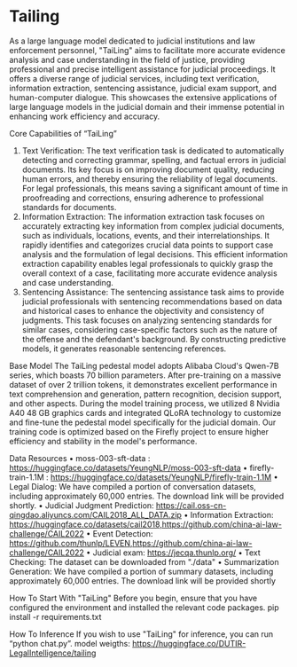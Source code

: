 # Tailing

As a large language model dedicated to judicial institutions and law enforcement personnel, "TaiLing" aims to facilitate more accurate evidence analysis and case understanding in the field of justice, providing professional and precise intelligent assistance for judicial proceedings. It offers a diverse range of judicial services, including text verification, information extraction, sentencing assistance, judicial exam support, and human-computer dialogue. This showcases the extensive applications of large language models in the judicial domain and their immense potential in enhancing work efficiency and accuracy.

Core Capabilities of “TaiLing”
1.	Text Verification: The text verification task is dedicated to automatically detecting and correcting grammar, spelling, and factual errors in judicial documents. Its key focus is on improving document quality, reducing human errors, and thereby ensuring the reliability of legal documents. For legal professionals, this means saving a significant amount of time in proofreading and corrections, ensuring adherence to professional standards for documents. 
2.	Information Extraction: The information extraction task focuses on accurately extracting key information from complex judicial documents, such as individuals, locations, events, and their interrelationships. It rapidly identifies and categorizes crucial data points to support case analysis and the formulation of legal decisions. This efficient information extraction capability enables legal professionals to quickly grasp the overall context of a case, facilitating more accurate evidence analysis and case understanding.
3.	Sentencing Assistance: The sentencing assistance task aims to provide judicial professionals with sentencing recommendations based on data and historical cases to enhance the objectivity and consistency of judgments. This task focuses on analyzing sentencing standards for similar cases, considering case-specific factors such as the nature of the offense and the defendant's background. By constructing predictive models, it generates reasonable sentencing references.

Base Model
The TaiLing pedestal model adopts Alibaba Cloud's Qwen-7B series, which boasts 70 billion parameters. After pre-training on a massive dataset of over 2 trillion tokens, it demonstrates excellent performance in text comprehension and generation, pattern recognition, decision support, and other aspects. During the model training process, we utilized 8 Nvidia A40 48 GB graphics cards and integrated QLoRA technology to customize and fine-tune the pedestal model specifically for the judicial domain. Our training code is optimized based on the Firefly project to ensure higher efficiency and stability in the model's performance.

Data Resources
•	moss-003-sft-data : https://huggingface.co/datasets/YeungNLP/moss-003-sft-data
•	firefly-train-1.1M : https://huggingface.co/datasets/YeungNLP/firefly-train-1.1M
•	Legal Dialog: We have compiled a portion of conversation datasets, including approximately 60,000 entries. The download link will be provided shortly.
•	Judicial Judgment Prediction: https://cail.oss-cn-qingdao.aliyuncs.com/CAIL2018_ALL_DATA.zip 
•	Information Extraction: https://huggingface.co/datasets/cail2018,https://github.com/china-ai-law-challenge/CAIL2022
•	Event Detection: https://github.com/thunlp/LEVEN,https://github.com/china-ai-law-challenge/CAIL2022
•	Judicial exam: https://jecqa.thunlp.org/
•	Text Checking: The dataset can be downloaded from "./data"
•	Summarization Generation: We have compiled a portion of summary datasets, including approximately 60,000 entries. The download link will be provided shortly

How To Start With "TaiLing"
Before you begin, ensure that you have configured the environment and installed the relevant code packages. 
pip install -r requirements.txt

How To Inference
If you wish to use "TaiLing" for inference, you can run “python chat.py”. 
model weigths: https://huggingface.co/DUTIR-LegalIntelligence/tailing








